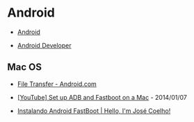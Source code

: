 # Android

* [Android](https://www.android.com/)

* [Android Developer](https://developer.android.com/sdk/index.html)


## Mac OS 

* [File Transfer - Android.com](https://www.android.com/filetransfer/)

* [[YouTube] Set up ADB and Fastboot on a Mac](https://www.youtube.com/watch?v=TfgmrvmQyck) - 2014/01/07

* [Instalando Android FastBoot | Hello, I'm José Coelho!](http://josecoelho.com/2012/02/24/instalando-android-fastboot/)
